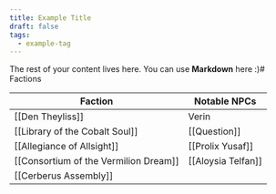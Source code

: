 ```yaml
---
title: Example Title
draft: false
tags:
  - example-tag
---
```

 
The rest of your content lives here. You can use **Markdown** here :)# Factions

| Faction                               | Notable NPCs       |
| ------------------------------------- | ------------------ |
| [[Den Theyliss]]                      | Verin              |
| [[Library of the Cobalt Soul]]        | [[Question]]       |
| [[Allegiance of Allsight]]            | [[Prolix Yusaf]]   |
| [[Consortium of the Vermilion Dream]] | [[Aloysia Telfan]] |
| [[Cerberus Assembly]]                 |                    |
